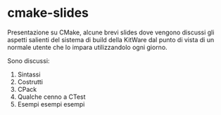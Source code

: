 cmake-slides
============

Presentazione su CMake, alcune brevi slides dove vengono discussi gli aspetti salienti del sistema di build della KitWare
dal punto di vista di un normale utente che lo impara utilizzandolo ogni giorno.

Sono discussi:


1. Sintassi
2. Costrutti
3. CPack
4. Qualche cenno a CTest
5. Esempi esempi esempi

